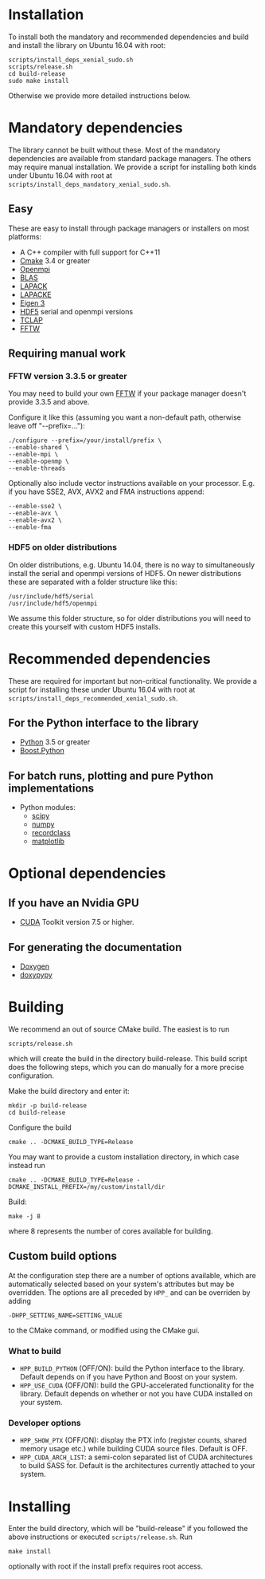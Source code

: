 # Installation

To install both the mandatory and recommended dependencies and build and install the library on Ubuntu 16.04 with root:
~~~~
scripts/install_deps_xenial_sudo.sh
scripts/release.sh
cd build-release
sudo make install
~~~~

Otherwise we provide more detailed instructions below.

# Mandatory dependencies
The library cannot be built without these. Most of the mandatory dependencies are available from standard package managers. The others may require manual installation. We provide a script for installing both kinds under Ubuntu 16.04 with root at `scripts/install_deps_mandatory_xenial_sudo.sh`.

## Easy
These are easy to install through package managers or installers on most platforms:
- A C++ compiler with full support for C++11
- [Cmake](https://cmake.org/download/) 3.4 or greater
- [Openmpi](https://www.open-mpi.org/)
- [BLAS](http://www.netlib.org/blas/)
- [LAPACK](http://www.netlib.org/lapack/)
- [LAPACKE](http://www.netlib.org/lapack/lapacke)
- [Eigen 3](http://eigen.tuxfamily.org/)
- [HDF5](https://portal.hdfgroup.org/display/support/Downloads) serial and openmpi versions
- [TCLAP](https://github.com/eile/tclap)
- [FFTW](http://www.fftw.org)

## Requiring manual work

### FFTW version 3.3.5 or greater
You may need to build your own [FFTW](http://www.fftw.org/download.html) if your package manager doesn't provide 3.3.5 and above.

Configure it like this (assuming you want a non-default path, otherwise leave off "--prefix=..."):
~~~~
./configure --prefix=/your/install/prefix \
--enable-shared \
--enable-mpi \
--enable-openmp \
--enable-threads
~~~~
Optionally also include vector instructions available on your processor. E.g. if you have SSE2, AVX, AVX2 and FMA instructions append:
~~~~
--enable-sse2 \
--enable-avx \
--enable-avx2 \
--enable-fma
~~~~

### HDF5 on older distributions
On older distributions, e.g. Ubuntu 14.04, there is no way to simultaneously install the serial and openmpi versions of HDF5. On newer distributions these are separated with a folder structure like this:
~~~~
/usr/include/hdf5/serial
/usr/include/hdf5/openmpi
~~~~
We assume this folder structure, so for older distributions you will need to create this yourself with custom HDF5 installs.

# Recommended dependencies
These are required for important but non-critical functionality. We provide a script for installing these under Ubuntu 16.04 with root at `scripts/install_deps_recommended_xenial_sudo.sh`.

## For the Python interface to the library
- [Python](https://www.python.org/downloads/) 3.5 or greater
- [Boost.Python](https://www.boost.org/doc/libs/1_66_0/libs/python/doc/html/index.html)

## For batch runs, plotting and pure Python implementations
- Python modules:
	- [scipy](https://www.scipy.org/)
	- [numpy](https://www.numpy.org/)
	- [recordclass](https://pypi.python.org/pypi/recordclass/0.4.3)
	- [matplotlib](https://matplotlib.org/)

# Optional dependencies

## If you have an Nvidia GPU
- [CUDA](https://developer.nvidia.com/cuda-downloads) Toolkit version 7.5 or higher. 

## For generating the documentation
- [Doxygen](www.doxygen.org)
- [doxypypy](https://pypi.python.org/pypi/doxypypy/0.8.7)

# Building
We recommend an out of source CMake build. The easiest is to run
~~~~
scripts/release.sh
~~~~
which will create the build in the directory build-release. This build script does the following steps, which you can do manually for a more precise configuration.

Make the build directory and enter it:
~~~~
mkdir -p build-release
cd build-release
~~~~

Configure the build
~~~~
cmake .. -DCMAKE_BUILD_TYPE=Release
~~~~
You may want to provide a custom installation directory, in which case instead run
~~~~
cmake .. -DCMAKE_BUILD_TYPE=Release -DCMAKE_INSTALL_PREFIX=/my/custom/install/dir
~~~~

Build:
~~~~
make -j 8
~~~~
where 8 represents the number of cores available for building.

## Custom build options
At the configuration step there are a number of options available, which are automatically selected based on your system's attributes but may be overridden. The options are all preceded by `HPP_` and can be overriden by adding
~~~~
-DHPP_SETTING_NAME=SETTING_VALUE
~~~~
to the CMake command, or modified using the CMake gui.

### What to build
- `HPP_BUILD_PYTHON` (OFF/ON): build the Python interface to the library. Default depends on if you have Python and Boost on your system.
- `HPP_USE_CUDA` (OFF/ON): build the GPU-accelerated functionality for the library. Default depends on whether or not you have CUDA installed on your system.

### Developer options
- `HPP_SHOW_PTX` (OFF/ON): display the PTX info (register counts, shared memory usage etc.) while building CUDA source files. Default is OFF.
- `HPP_CUDA_ARCH_LIST`: a semi-colon separated list of CUDA architectures to build SASS for. Default is the architectures currently attached to your system.

# Installing
Enter the build directory, which will be "build-release" if you followed the above instructions or executed `scripts/release.sh`. Run
~~~~
make install
~~~~
optionally with root if the install prefix requires root access.

